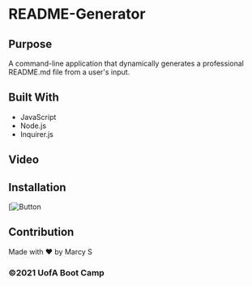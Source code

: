 # README-Generator

## Purpose
A command-line application that dynamically generates a professional README.md file from a user's input.


## Built With
* JavaScript
* Node.js
* Inquirer.js

## Video 

## Installation
[![Button](https://img.shields.io/badge/{FIRST}-{#CB3837}?style=for-the-badge&logo={ICON}&logoColor=white)

## Contribution
Made with ❤️ by Marcy S

### ©️2021 UofA Boot Camp
